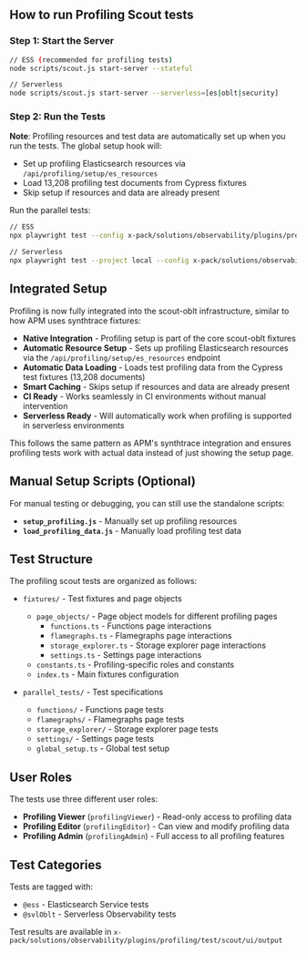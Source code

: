## How to run Profiling Scout tests

### Step 1: Start the Server

```bash
// ESS (recommended for profiling tests)
node scripts/scout.js start-server --stateful

// Serverless
node scripts/scout.js start-server --serverless=[es|oblt|security]
```

### Step 2: Run the Tests

**Note**: Profiling resources and test data are automatically set up when you run the tests. The global setup hook will:
- Set up profiling Elasticsearch resources via `/api/profiling/setup/es_resources`
- Load 13,208 profiling test documents from Cypress fixtures
- Skip setup if resources and data are already present

Run the parallel tests:

```bash
// ESS
npx playwright test --config x-pack/solutions/observability/plugins/profiling/test/scout/ui/parallel.playwright.config.ts --project=local --grep @ess

// Serverless
npx playwright test --project local --config x-pack/solutions/observability/plugins/profiling/test/scout/ui/parallel.playwright.config.ts --grep @svlOblt
```

## Integrated Setup

Profiling is now fully integrated into the scout-oblt infrastructure, similar to how APM uses synthtrace fixtures:

- **Native Integration** - Profiling setup is part of the core scout-oblt fixtures
- **Automatic Resource Setup** - Sets up profiling Elasticsearch resources via the `/api/profiling/setup/es_resources` endpoint
- **Automatic Data Loading** - Loads test profiling data from the Cypress test fixtures (13,208 documents)
- **Smart Caching** - Skips setup if resources and data are already present
- **CI Ready** - Works seamlessly in CI environments without manual intervention
- **Serverless Ready** - Will automatically work when profiling is supported in serverless environments

This follows the same pattern as APM's synthtrace integration and ensures profiling tests work with actual data instead of just showing the setup page.

## Manual Setup Scripts (Optional)

For manual testing or debugging, you can still use the standalone scripts:

- **`setup_profiling.js`** - Manually set up profiling resources
- **`load_profiling_data.js`** - Manually load profiling test data

## Test Structure

The profiling scout tests are organized as follows:

- `fixtures/` - Test fixtures and page objects
  - `page_objects/` - Page object models for different profiling pages
    - `functions.ts` - Functions page interactions
    - `flamegraphs.ts` - Flamegraphs page interactions
    - `storage_explorer.ts` - Storage explorer page interactions
    - `settings.ts` - Settings page interactions
  - `constants.ts` - Profiling-specific roles and constants
  - `index.ts` - Main fixtures configuration

- `parallel_tests/` - Test specifications
  - `functions/` - Functions page tests
  - `flamegraphs/` - Flamegraphs page tests
  - `storage_explorer/` - Storage explorer page tests
  - `settings/` - Settings page tests
  - `global_setup.ts` - Global test setup

## User Roles

The tests use three different user roles:

- **Profiling Viewer** (`profilingViewer`) - Read-only access to profiling data
- **Profiling Editor** (`profilingEditor`) - Can view and modify profiling data
- **Profiling Admin** (`profilingAdmin`) - Full access to all profiling features

## Test Categories

Tests are tagged with:
- `@ess` - Elasticsearch Service tests
- `@svlOblt` - Serverless Observability tests

Test results are available in `x-pack/solutions/observability/plugins/profiling/test/scout/ui/output`
